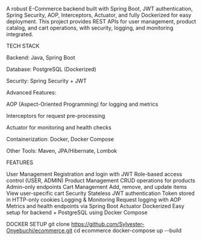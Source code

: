 A robust E-Commerce backend built with Spring Boot, JWT authentication, Spring Security, AOP, Interceptors, Actuator, and fully Dockerized for easy deployment. This project provides REST APIs for user management, product catalog, and cart operations, with security, logging, and monitoring integrated.

TECH STACK

  Backend: Java, Spring Boot

  Database: PostgreSQL (Dockerized)

  Security: Spring Security + JWT

  Advanced Features:

  AOP (Aspect-Oriented Programming) for logging and metrics

  Interceptors for request pre-processing

  Actuator for monitoring and health checks

  Containerization: Docker, Docker Compose

  Other Tools: Maven, JPA/Hibernate, Lombok

  
  
FEATURES

User Management
Registration and login with JWT
Role-based access control (USER, ADMIN)
Product Management
CRUD operations for products
Admin-only endpoints
Cart Management
Add, remove, and update items
View user-specific cart
Security
Stateless JWT authentication
Token stored in HTTP-only cookies
Logging & Monitoring
Request logging with AOP
Metrics and health endpoints via Spring Boot Actuator
Dockerized
Easy setup for backend + PostgreSQL using Docker Compose


DOCKER SETUP
git clone https://github.com/Sylvester-Onyebuchi/ecommerce.git
cd ecommerce
docker-compose up --build

